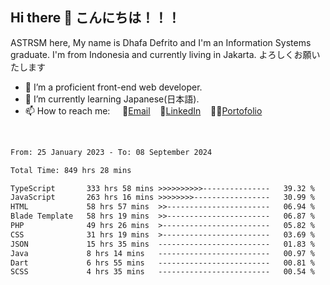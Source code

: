 ## Hi there 👋 こんにちは！！！
ASTRSM here, My name is Dhafa Defrito and I'm an Information Systems graduate. I'm from Indonesia and currently living in Jakarta. よろしくお願いたします

- 🔭 I’m a proficient front-end web developer.
- 🌱 I’m currently learning Japanese(日本語).
- 📫 How to reach me: &nbsp;&nbsp;&nbsp;&nbsp;📧[Email](ddefrito@gmail.com)&nbsp;&nbsp;&nbsp;&nbsp;💼[LinkedIn](https://www.linkedin.com/in/dhafa-defrita-rama-yudistira-9357a9229/)&nbsp;&nbsp;&nbsp;&nbsp;👨‍🎨[Portofolio](https://ddefrito.vercel.app/)
<br>
<!-- <p align="left">
<a href="https://github.com/ASTRSM">
  <img height="180em" src="https://github-readme-stats-eight-theta.vercel.app/api?username=ASTRSM&show_icons=true&theme=dracula&include_all_commits=true&count_private=true"/>
  <img height="180em" src="https://github-readme-stats-eight-theta.vercel.app/api/top-langs/?username=ASTRSM&layout=compact&langs_count=8&theme=dracula"/>
</a>
</p> -->

<!--START_SECTION:waka-->

```txt
From: 25 January 2023 - To: 08 September 2024

Total Time: 849 hrs 28 mins

TypeScript       333 hrs 58 mins >>>>>>>>>>---------------   39.32 %
JavaScript       263 hrs 16 mins >>>>>>>>-----------------   30.99 %
HTML             58 hrs 57 mins  >>-----------------------   06.94 %
Blade Template   58 hrs 19 mins  >>-----------------------   06.87 %
PHP              49 hrs 26 mins  >------------------------   05.82 %
CSS              31 hrs 19 mins  >------------------------   03.69 %
JSON             15 hrs 35 mins  -------------------------   01.83 %
Java             8 hrs 14 mins   -------------------------   00.97 %
Dart             6 hrs 55 mins   -------------------------   00.81 %
SCSS             4 hrs 35 mins   -------------------------   00.54 %
```

<!--END_SECTION:waka-->
